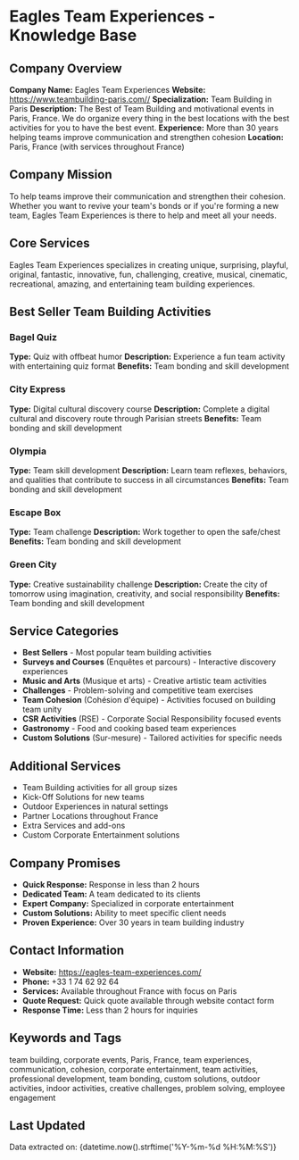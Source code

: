# Eagles Team Experiences - Knowledge Base

## Company Overview
**Company Name:** Eagles Team Experiences
**Website:** https://www.teambuilding-paris.com//
**Specialization:** Team Building in Paris
**Description:** The Best of Team Building and motivational events in Paris, France. We do organize every thing in the best locations with the best activities for you to have the best event.
**Experience:** More than 30 years helping teams improve communication and strengthen cohesion
**Location:** Paris, France (with services throughout France)

## Company Mission
To help teams improve their communication and strengthen their cohesion. Whether you want to revive your team's bonds or if you're forming a new team, Eagles Team Experiences is there to help and meet all your needs.

## Core Services
Eagles Team Experiences specializes in creating unique, surprising, playful, original, fantastic, innovative, fun, challenging, creative, musical, cinematic, recreational, amazing, and entertaining team building experiences.

## Best Seller Team Building Activities

### Bagel Quiz
**Type:** Quiz with offbeat humor
**Description:** Experience a fun team activity with entertaining quiz format
**Benefits:** Team bonding and skill development

### City Express
**Type:** Digital cultural discovery course
**Description:** Complete a digital cultural and discovery route through Parisian streets
**Benefits:** Team bonding and skill development

### Olympia
**Type:** Team skill development
**Description:** Learn team reflexes, behaviors, and qualities that contribute to success in all circumstances
**Benefits:** Team bonding and skill development

### Escape Box
**Type:** Team challenge
**Description:** Work together to open the safe/chest
**Benefits:** Team bonding and skill development

### Green City
**Type:** Creative sustainability challenge
**Description:** Create the city of tomorrow using imagination, creativity, and social responsibility
**Benefits:** Team bonding and skill development

## Service Categories
- **Best Sellers** - Most popular team building activities
- **Surveys and Courses** (Enquêtes et parcours) - Interactive discovery experiences
- **Music and Arts** (Musique et arts) - Creative artistic team activities
- **Challenges** - Problem-solving and competitive team exercises
- **Team Cohesion** (Cohésion d'équipe) - Activities focused on building team unity
- **CSR Activities** (RSE) - Corporate Social Responsibility focused events
- **Gastronomy** - Food and cooking based team experiences
- **Custom Solutions** (Sur-mesure) - Tailored activities for specific needs

## Additional Services
- Team Building activities for all group sizes
- Kick-Off Solutions for new teams
- Outdoor Experiences in natural settings
- Partner Locations throughout France
- Extra Services and add-ons
- Custom Corporate Entertainment solutions

## Company Promises
- **Quick Response:** Response in less than 2 hours
- **Dedicated Team:** A team dedicated to its clients
- **Expert Company:** Specialized in corporate entertainment
- **Custom Solutions:** Ability to meet specific client needs
- **Proven Experience:** Over 30 years in team building industry

## Contact Information
- **Website:** https://eagles-team-experiences.com/
- **Phone:** +33 1 74 62 92 64
- **Services:** Available throughout France with focus on Paris
- **Quote Request:** Quick quote available through website contact form
- **Response Time:** Less than 2 hours for inquiries

## Keywords and Tags
team building, corporate events, Paris, France, team experiences, communication, cohesion, corporate entertainment, team activities, professional development, team bonding, custom solutions, outdoor activities, indoor activities, creative challenges, problem solving, employee engagement

## Last Updated
Data extracted on: {datetime.now().strftime('%Y-%m-%d %H:%M:%S')}
